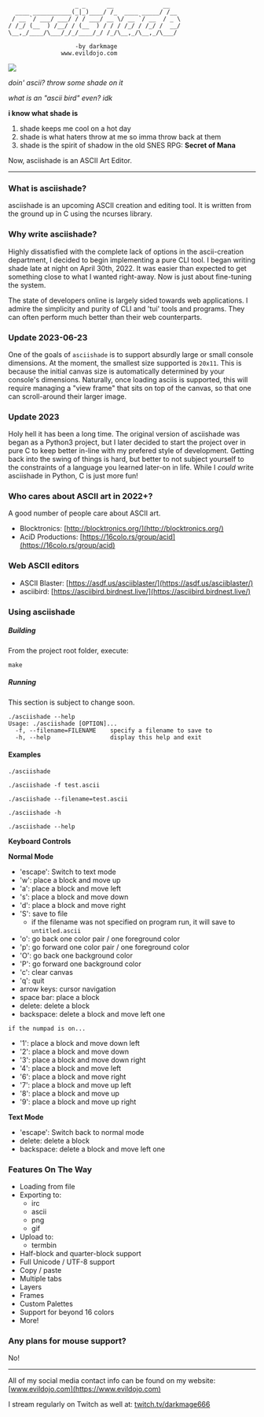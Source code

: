 ```
                   _ _      __              __   
  ____ ___________(_|_)____/ /_  ____ _____/ /__ 
 / __ `/ ___/ ___/ / / ___/ __ \/ __ `/ __  / _ \
/ /_/ (__  ) /__/ / (__  ) / / / /_/ / /_/ /  __/
\__,_/____/\___/_/_/____/_/ /_/\__,_/\__,_/\___/ 

                   -by darkmage 
               www.evildojo.com
```

<img src="https://raw.githubusercontent.com/mikedesu/asciishade/main/preview.png"/>

*doin' ascii? throw some shade on it*

*what is an "ascii bird" even? idk*

**i know what shade is**

1. shade keeps me cool on a hot day
2. shade is what haters throw at me so imma throw back at them
3. shade is the spirit of shadow in the old SNES RPG: **Secret of Mana**

Now, asciishade is an ASCII Art Editor.

-----

### What is asciishade?

asciishade is an upcoming ASCII creation and editing tool.
It is written from the ground up in C using the ncurses library.

### Why write asciishade?

Highly dissatisfied with the complete lack of options in the ascii-creation department, I decided to begin implementing a pure CLI tool. I began writing shade late at night on April 30th, 2022. It was easier than expected to get something close to what I wanted right-away. Now is just about fine-tuning the system.

The state of developers online is largely sided towards web applications. I admire the simplicity and purity of CLI and 'tui' tools and programs. They can often perform much better than their web counterparts. 

### Update 2023-06-23

One of the goals of `asciishade` is to support absurdly large or small console dimensions. At the moment, the smallest size supported is `20x11`. This is because the initial canvas size is automatically determined by your console's dimensions. Naturally, once loading asciis is supported, this will require managing a "view frame" that sits on top of the canvas, so that one can scroll-around their larger image.

### Update 2023

Holy hell it has been a long time. The original version of asciishade was began as a Python3 project, but I later decided to start the project over in pure C to keep better in-line with my prefered style of development. Getting back into the swing of things is hard, but better to not subject yourself to the constraints of a language you learned later-on in life. While I *could* write asciishade in Python, C is just more fun!

### Who cares about ASCII art in 2022+?

A good number of people care about ASCII art.

- Blocktronics: [http://blocktronics.org/](http://blocktronics.org/)
- AciD Productions: [https://16colo.rs/group/acid](https://16colo.rs/group/acid)

### Web ASCII editors

- ASCII Blaster: [https://asdf.us/asciiblaster/](https://asdf.us/asciiblaster/)
- asciibird: [https://asciibird.birdnest.live/](https://asciibird.birdnest.live/)

### Using asciishade

##### Building

From the project root folder, execute:

```
make
```

##### Running

This section is subject to change soon.

```
./asciishade --help
Usage: ./asciishade [OPTION]...
  -f, --filename=FILENAME    specify a filename to save to
  -h, --help                 display this help and exit
```

#### Examples

```
./asciishade 

./asciishade -f test.ascii

./asciishade --filename=test.ascii

./asciishade -h

./asciishade --help
```


**Keyboard Controls**

**Normal Mode**

- 'escape': Switch to text mode
- 'w': place a block and move up
- 'a': place a block and move left
- 's': place a block and move down
- 'd': place a block and move right
- 'S': save to file
    - if the filename was not specified on program run, it will save to `untitled.ascii`
- 'o': go back one color pair / one foreground color
- 'p': go forward one color pair / one foreground color
- 'O': go back one background color
- 'P': go forward one background color
- 'c': clear canvas
- 'q': quit
- arrow keys: cursor navigation
- space bar: place a block
- delete: delete a block
- backspace: delete a block and move left one

`if the numpad is on...`

- '1': place a block and move down left
- '2': place a block and move down
- '3': place a block and move down right
- '4': place a block and move left
- '6': place a block and move right
- '7': place a block and move up left
- '8': place a block and move up
- '9': place a block and move up right

**Text Mode**

- 'escape': Switch back to normal mode
- delete: delete a block
- backspace: delete a block and move left one

### Features On The Way

- Loading from file
- Exporting to:
    - irc
    - ascii
    - png
    - gif
- Upload to:
    - termbin
- Half-block and quarter-block support
- Full Unicode / UTF-8 support
- Copy / paste
- Multiple tabs
- Layers
- Frames
- Custom Palettes
- Support for beyond 16 colors
- More!

### Any plans for mouse support?

No!

-----

All of my social media contact info can be found on my website: [www.evildojo.com](https://www.evildojo.com)

I stream regularly on Twitch as well at: [twitch.tv/darkmage666](https://www.twitch.tv/darkmage666)

